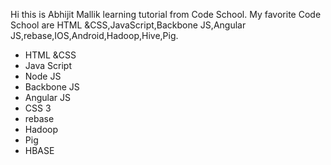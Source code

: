 Hi this is Abhijit Mallik learning tutorial from Code School.
My favorite Code School are HTML &CSS,JavaScript,Backbone JS,Angular JS,rebase,IOS,Android,Hadoop,Hive,Pig.
* HTML &CSS
* Java Script
* Node JS
* Backbone JS
* Angular JS
* CSS 3
* rebase
* Hadoop
* Pig
* HBASE
